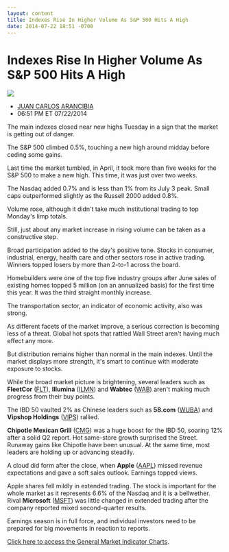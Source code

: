 ```yaml
---
layout: content
title: Indexes Rise In Higher Volume As S&P 500 Hits A High
date: 2014-07-22 18:51 -0700
---
```



Indexes Rise In Higher Volume As S&P 500 Hits A High
=====================================================


![](https://www.investors.com/wp-content/uploads/ibd-migrated-images/MPv_140723_635416396239019596.png)

* [JUAN CARLOS ARANCIBIA](https://www.investors.com/author/arancibiaj/ "Posts by JUAN CARLOS ARANCIBIA")
* 06:51 PM ET 07/22/2014




The main indexes closed near new highs Tuesday in a sign that the market is getting out of danger.


The S&P 500 climbed 0.5%, touching a new high around midday before ceding some gains.


Last time the market tumbled, in April, it took more than five weeks for the S&P 500 to make a new high. This time, it was just over two weeks.


The Nasdaq added 0.7% and is less than 1% from its July 3 peak. Small caps outperformed slightly as the Russell 2000 added 0.8%.


Volume rose, although it didn't take much institutional trading to top Monday's limp totals.


Still, just about any market increase in rising volume can be taken as a constructive step.


Broad participation added to the day's positive tone. Stocks in consumer, industrial, energy, health care and other sectors rose in active trading. Winners topped losers by more than 2-to-1 across the board.


Homebuilders were one of the top five industry groups after June sales of existing homes topped 5 million (on an annualized basis) for the first time this year. It was the third straight monthly increase.


The transportation sector, an indicator of economic activity, also was strong.


As different facets of the market improve, a serious correction is becoming less of a threat. Global hot spots that rattled Wall Street aren't having much effect any more.


But distribution remains higher than normal in the main indexes. Until the market displays more strength, it's smart to continue with moderate exposure to stocks.


While the broad market picture is brightening, several leaders such as **FleetCor** ([FLT](https://research.investors.com/quote.aspx?symbol=FLT)), **Illumina** ([ILMN](https://research.investors.com/quote.aspx?symbol=ILMN)) and **Wabtec** ([WAB](https://research.investors.com/quote.aspx?symbol=WAB)) aren't making much progress from their buy points.


The IBD 50 vaulted 2% as Chinese leaders such as **58.com** ([WUBA](https://research.investors.com/quote.aspx?symbol=WUBA)) and **Vipshop Holdings** ([VIPS](https://research.investors.com/quote.aspx?symbol=VIPS)) rallied.


**Chipotle Mexican Grill** ([CMG](https://research.investors.com/quote.aspx?symbol=CMG)) was a huge boost for the IBD 50, soaring 12% after a solid Q2 report. Hot same-store growth surprised the Street. Runaway gains like Chipotle have been unusual. At the same time, most leaders are holding up or advancing steadily.


A cloud did form after the close, when **Apple** ([AAPL](https://research.investors.com/quote.aspx?symbol=AAPL)) missed revenue expectations and gave a soft sales outlook. Earnings topped views.


Apple shares fell mildly in extended trading. The stock is important for the whole market as it represents 6.6% of the Nasdaq and it is a bellwether. Rival **Microsoft** ([MSFT](https://research.investors.com/quote.aspx?symbol=MSFT)) was little changed in extended trading after the company reported mixed second-quarter results.


Earnings season is in full force, and individual investors need to be prepared for big movements in reaction to reports.


[Click here to access the General Market Indicator Charts](https://www.investors.com/pdf/GMI_072314.pdf).




